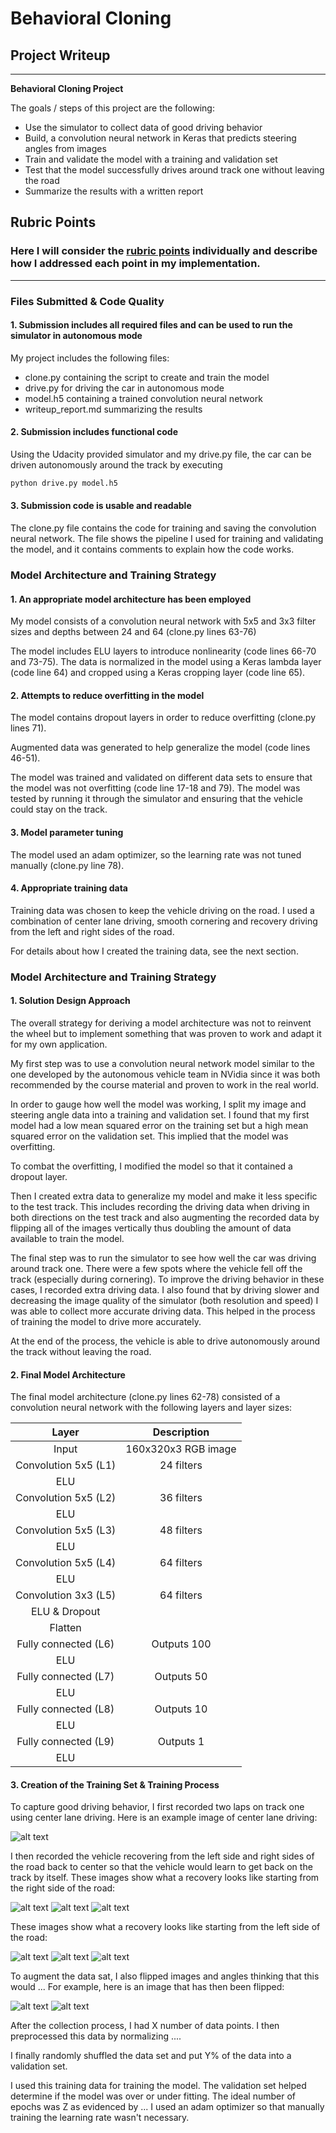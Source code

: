 # **Behavioral Cloning** 

## Project Writeup

---

**Behavioral Cloning Project**

The goals / steps of this project are the following:
* Use the simulator to collect data of good driving behavior
* Build, a convolution neural network in Keras that predicts steering angles from images
* Train and validate the model with a training and validation set
* Test that the model successfully drives around track one without leaving the road
* Summarize the results with a written report


[//]: # (Image References)

[image1]: ./sample_images/Center_Driving_Example.jpg "Center Driving Example"
[image2]: ./sample_images/Recovery_Left_Side_1.jpg "Recovery Left Side 1"
[image3]: ./sample_images/Recovery_Left_Side_2.jpg "Recovery Left Side 2"
[image4]: ./sample_images/Recovery_Left_Side_3.jpg "Recovery Left Side 3"
[image5]: ./sample_images/Recovery_Right_Side_1.jpg "Recovery Right Side 1"
[image6]: ./sample_images/Recovery_Right_Side_2.jpg "Recovery Right Side 2"
[image7]: ./sample_images/Recovery_Right_Side_3.jpg "Recovery Right Side 3"
[image8]: ./sample_images/Augmented_1.jpg "Augmented 1"
[image9]: ./sample_images/Augmented_2.jpg "Augmented 2"

## Rubric Points
### Here I will consider the [rubric points](https://review.udacity.com/#!/rubrics/432/view) individually and describe how I addressed each point in my implementation.  

---
### Files Submitted & Code Quality

#### 1. Submission includes all required files and can be used to run the simulator in autonomous mode

My project includes the following files:
* clone.py containing the script to create and train the model
* drive.py for driving the car in autonomous mode
* model.h5 containing a trained convolution neural network 
* writeup_report.md summarizing the results

#### 2. Submission includes functional code
Using the Udacity provided simulator and my drive.py file, the car can be driven autonomously around the track by executing 
```sh
python drive.py model.h5
```

#### 3. Submission code is usable and readable

The clone.py file contains the code for training and saving the convolution neural network. The file shows the pipeline I used for training and validating the model, and it contains comments to explain how the code works.

### Model Architecture and Training Strategy

#### 1. An appropriate model architecture has been employed

My model consists of a convolution neural network with 5x5 and 3x3 filter sizes and depths between 24 and 64 (clone.py lines 63-76) 

The model includes ELU layers to introduce nonlinearity (code lines 66-70 and 73-75). The data is normalized in the model using a Keras lambda layer (code line 64) and cropped using a Keras cropping layer (code line 65). 

#### 2. Attempts to reduce overfitting in the model

The model contains dropout layers in order to reduce overfitting (clone.py lines 71). 

Augmented data was generated to help generalize the model (code lines 46-51).

The model was trained and validated on different data sets to ensure that the model was not overfitting (code line 17-18 and 79). The model was tested by running it through the simulator and ensuring that the vehicle could stay on the track.

#### 3. Model parameter tuning

The model used an adam optimizer, so the learning rate was not tuned manually (clone.py line 78).

#### 4. Appropriate training data

Training data was chosen to keep the vehicle driving on the road. I used a combination of center lane driving, smooth cornering and recovery driving from the left and right sides of the road.

For details about how I created the training data, see the next section. 

### Model Architecture and Training Strategy

#### 1. Solution Design Approach

The overall strategy for deriving a model architecture was not to reinvent the wheel but to implement something that was proven to work and adapt it for my own application.

My first step was to use a convolution neural network model similar to the one developed by the autonomous vehicle team in NVidia since it was both recommended by the course material and proven to work in the real world.

In order to gauge how well the model was working, I split my image and steering angle data into a training and validation set. I found that my first model had a low mean squared error on the training set but a high mean squared error on the validation set. This implied that the model was overfitting. 

To combat the overfitting, I modified the model so that it contained a dropout layer.  

Then I created extra data to generalize my model and make it less specific to the test track.  This includes recording the driving data when driving in both directions on the test track and also augmenting the recorded data by flipping all of the images vertically thus doubling the amount of data available to train the model. 

The final step was to run the simulator to see how well the car was driving around track one. There were a few spots where the vehicle fell off the track (especially during cornering). To improve the driving behavior in these cases, I recorded extra driving data.  I also found that by driving slower and decreasing the image quality of the simulator (both resolution and speed) I was able to collect more accurate driving data.  This helped in the process of training the model to drive more accurately.

At the end of the process, the vehicle is able to drive autonomously around the track without leaving the road.

#### 2. Final Model Architecture

The final model architecture (clone.py lines 62-78) consisted of a convolution neural network with the following layers and layer sizes:

| Layer         		|     Description	        					| 
|:---------------------:|:---------------------------------------------:| 
| Input         		| 160x320x3 RGB image   							| 
| Convolution 5x5 (L1) 	| 24 filters 	|
| ELU	|												|
| Convolution 5x5 (L2) 	| 36 filters 	|
| ELU	|												|
| Convolution 5x5 (L3) 	| 48 filters 	|
| ELU	|	
| Convolution 5x5 (L4) 	| 64 filters 	|
| ELU	|							
| Convolution 3x3 (L5) 	| 64 filters 	|
| ELU	& Dropout |										|			
| Flatten			  |    								|
| Fully connected (L6)	| Outputs 100  		|
| ELU	| 												|
| Fully connected (L7)	| Outputs 50  		|
| ELU	| 												|
| Fully connected (L8)	| Outputs 10  		|
| ELU	| 												|
| Fully connected (L9)	| Outputs 1   		|
| ELU	| 												|

#### 3. Creation of the Training Set & Training Process

To capture good driving behavior, I first recorded two laps on track one using center lane driving. Here is an example image of center lane driving:

![alt text][image1]

I then recorded the vehicle recovering from the left side and right sides of the road back to center so that the vehicle would learn to get back on the track by itself. These images show what a recovery looks like starting from the right side of the road:

![alt text][image2]
![alt text][image3]
![alt text][image4]

These images show what a recovery looks like starting from the left side of the road:

![alt text][image5]
![alt text][image6]
![alt text][image7]

To augment the data sat, I also flipped images and angles thinking that this would ... For example, here is an image that has then been flipped:

![alt text][image8]
![alt text][image9]

After the collection process, I had X number of data points. I then preprocessed this data by normalizing ....

I finally randomly shuffled the data set and put Y% of the data into a validation set. 

I used this training data for training the model. The validation set helped determine if the model was over or under fitting. The ideal number of epochs was Z as evidenced by ... I used an adam optimizer so that manually training the learning rate wasn't necessary.
